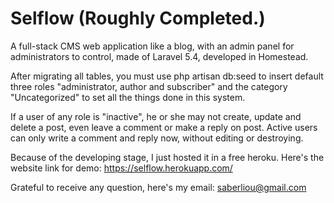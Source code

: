 # Selflow (Roughly Completed.)
A full-stack CMS web application like a blog, with an admin panel for administrators to control, made of Laravel 5.4, developed in Homestead.

After migrating all tables, you must use php artisan db:seed to insert default three roles "administrator, author and subscriber" and the category "Uncategorized" to set all the things done in this system.

If a user of any role is "inactive", he or she may not create, update and delete a post, even leave a comment or make a reply on post. Active users can only write a comment and reply now, without editing or destroying.

Because of the developing stage, I just hosted it in a free heroku.
Here's the website link for demo: https://selflow.herokuapp.com/

Grateful to receive any question, here's my email: saberliou@gmail.com
